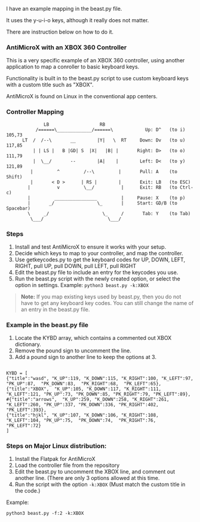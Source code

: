 I have an example mapping in the beast.py file.

It uses the y-u-i-o keys, although it really does not matter.

There are instruction below on how to do it.

### **AntiMicroX** with an **XBOX 360** Controller

This is a very specific example of an XBOX 360 controller, using another application to map a conroller to basic keyboard keys.

Functionality is built in to the beast.py script to use custom keyboard keys with a custom title such as "XBOX".

AntiMicroX is found on Linux in the conventional app centers.


### Controller Mapping

```       
              LB                   RB         
           /======\_____________/======\            Up: D^   (to i) 105,73
      LT  /  /--\       __        |Y|   \  RT     Down: Dv   (to u) 117,85
          | | LS |   B |GD| S  |X|   |B| |       Right: D>   (to o) 111,79
          |  \__/       --        |A|    |        Left: D<   (to y) 121,89
         |         ^         /--\         |       Pull: A    (to Shift)
         |       < D >      | RS |        |       Exit: LB   (to ESC)
        |          v         \__/          |      Exit: RB   (to Ctrl-c)
        |         ________________         |     Pause: X    (to p)
        |       _/                \_       |     Start: GD/B (to Spacebar)
        \     _/                    \_     /       Tab: Y    (to Tab)
         \___/                        \___/
```

### Steps

1. Install and test AntiMicroX to ensure it works with your setup.
2. Decide which keys to map to your controller, and map the controller.
3. Use getkeycodes.py to get the keyboard codes for UP, DOWN, LEFT, RIGHT, pull UP, pull DOWN, pull LEFT, pull RIGHT
4. Edit the beast.py file to include an entry for the keycodes you use.
5. Run the beast.py script with the newly created option, or select the option in settings. Example: `python3 beast.py -k:XBOX`

> **Note:** If you map existing keys used by beast.py, then you do not have to get any keyboard key codes. You can still change the name of an entry in the beast.py file.

### Example in the beast.py file

1. Locate the KYBD array, which contains a commented out XBOX dictionary.
2. Remove the pound sign to uncomment the line.
3. Add a pound sign to another line to keep the options at 3.

```

KYBD = [
{"title":"wasd", "K_UP":119, "K_DOWN":115, "K_RIGHT":100, "K_LEFT":97,  "PK_UP":87,  "PK_DOWN":83,  "PK_RIGHT":68,  "PK_LEFT":65},
{"title":"XBOX",  "K_UP":105, "K_DOWN":117, "K_RIGHT":111, "K_LEFT":121, "PK_UP":73, "PK_DOWN":85, "PK_RIGHT":79, "PK_LEFT":89},
#{"title":"arrows",  "K_UP":259, "K_DOWN":258, "K_RIGHT":261, "K_LEFT":260, "PK_UP":337, "PK_DOWN":336, "PK_RIGHT":402, "PK_LEFT":393},
{"title":"hjkl", "K_UP":107, "K_DOWN":106, "K_RIGHT":108, "K_LEFT":104, "PK_UP":75,  "PK_DOWN":74,  "PK_RIGHT":76,  "PK_LEFT":72}
]
```


### Steps on Major Linux distribution:

1. Install the Flatpak for AntiMicroX
2. Load the controller file from the repository
3. Edit the beast.py to uncomment the XBOX line, and comment out another line. (There are only 3 options allowed at this time.
4. Run the script with the option `-k:XBOX` (Must match the custom title in the code.)

Example:
```
python3 beast.py -f:2 -k:XBOX
```
